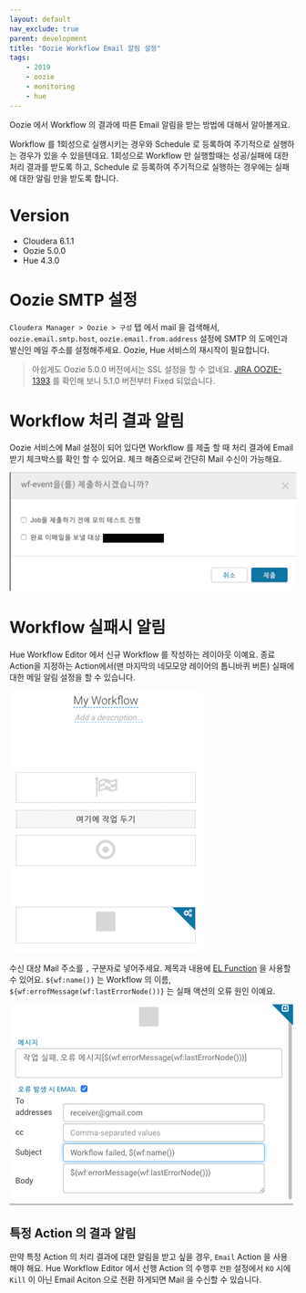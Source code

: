 ```yaml
---
layout: default
nav_exclude: true
parent: development
title: "Oozie Workflow Email 알림 설정"
tags: 
    - 2019
    - oozie 
    - monitoring 
    - hue
---
```


Oozie 에서 Workflow 의 결과에 따른 Email 알림을 받는 방법에 대해서 알아볼게요. 

Workflow 를 1회성으로 실행시키는 경우와 Schedule 로 등록하여 주기적으로 실행하는 경우가 있을 수 있을텐데요.
1회성으로 Workflow 만 실행할때는 성공/실패에 대한 처리 결과를 받도록 하고, 
Schedule 로 등록하여 주기적으로 실행하는 경우에는 실패에 대한 알림 만을 받도록 합니다.

# Version
* Cloudera 6.1.1
* Oozie 5.0.0
* Hue 4.3.0

# Oozie SMTP 설정
`Cloudera Manager > Oozie > 구성` 탭 에서 mail 을 검색해서,
`oozie.email.smtp.host`, `oozie.email.from.address` 설정에 SMTP 의 도메인과 발신인 메일 주소를 설정해주세요.
Oozie, Hue 서비스의 재시작이 필요합니다.

> 아쉽게도 Oozie 5.0.0 버전에서는 SSL 설정을 할 수 없네요.
> [JIRA OOZIE-1393](https://issues.apache.org/jira/browse/OOZIE-1393) 를 확인해 보니 5.1.0 버전부터 Fixed 되었습니다.

# Workflow 처리 결과 알림
Oozie 서비스에 Mail 설정이 되어 있다면 Workflow 를 제출 할 때 처리 결과에 Email 받기 체크박스를 확인 할 수 있어요.
체크 해줌으로써 간단히 Mail 수신이 가능해요.

![](/assets/images/2019/2019-08-14-18-03-26.png)

# Workflow 실패시 알림

Hue Workflow Editor 에서 신규 Workflow 를 작성하는 레이아웃 이예요. 
종료 Action을 지정하는 Action에서(맨 마지막의 네모모양 레이어의 톱니바퀴 버튼) 실패에 대한 메일 알림 설정을 할 수 있습니다.

![](/assets/images/2019/2019-08-14-18-10-51.png)

수신 대상 Mail 주소를 `,` 구분자로 넣어주세요. 제목과 내용에 
[EL Function](https://oozie.apache.org/docs/5.0.0/WorkflowFunctionalSpec.html#a4.2_Expression_Language_Functions)
 을 사용할 수 있어요. 
`${wf:name()}` 는 Workflow 의 이름, `${wf:errofMessage(wf:lastErrorNode())}` 는 실패 액션의 오류 원인 이예요.

![](/assets/images/2019/2019-08-14-18-13-43.png)

## 특정 Action 의 결과 알림
만약 특정 Action 의 처리 결과에 대한 알림을 받고 싶을 경우, `Email` Action 을 사용 해야 해요.
Hue Workflow Editor 에서 선행 Action 의 수행후 `전환` 설정에서 `KO` 시에 `Kill` 이 아닌 Email Aciton 으로 전환 하게되면 Mail 을 수신할 수 있습니다. 


